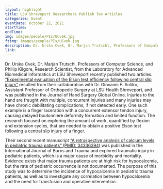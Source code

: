 ```yaml
---
layout: highlight
title: LSU Shreveport Researchers Publish Two Articles
categories: Event
eventDate: October 22, 2021
startTime:
endTime:
img: images/people/PIs/UCvek.jpg
ftimg: images/people/PIs/UCvek.jpg
description: Dr. Urska Cvek, Dr. Marjan Trutschl, Professors of Computer Science, and Phillip Kilgore, Research Scientist, from the Laboratory for Advanced Biomedical Informatics at LSU Shreveport recently published two articles.
link:
---
```


Dr. Urska Cvek, Dr. Marjan Trutschl, Professors of Computer Science, and Phillip Kilgore, Research Scientist, from the Laboratory for Advanced Biomedical Informatics at LSU Shreveport recently published two articles. [“Experimental evaluation of the Elson test efficiency following central slip injury”][1] resulted from their collaboration with Dr. Giovanni F. Solitro, Assistant Professor of Orthopedic Surgery at LSU Health Shreveport, and was published in the Journal of Hand Surgery Global Online. Injuries to the hand are fraught with multiple, concurrent injuries and many injuries may have chronic debilitating complications, if not detected early. One such example is a finger laceration with a concurrent extensor tendon injury, causing delayed boutonniere deformity formation and limited function. The research focused on exploring the amount of work, quantified by flexion and extension cycles, that are needed to obtain a positive Elson test following a central slip injury of a finger.

Their second recent manuscript [“A retrospective analysis of calcium levels in pediatric trauma patients” (PMID: 34336394)][2] was published in the International Journal of Burns
and Trauma and explored traumatic injury in pediatric patients, which is a major cause of morbidity and mortality. Evidence exists that major trauma patients are at high risk for hypocalcemia, but the rate of pediatric occurrence is not documented. The purpose of this study was to determine the incidence of hypocalcemia in pediatric trauma patients, as well as to investigate any correlation between hypocalcemia and the need for transfusion and operative intervention.

[1]: https://www.jhsgo.org/article/S2589-5141(21)00089-X/fulltext
[2]: https://pubmed.ncbi.nlm.nih.gov/34336394/
